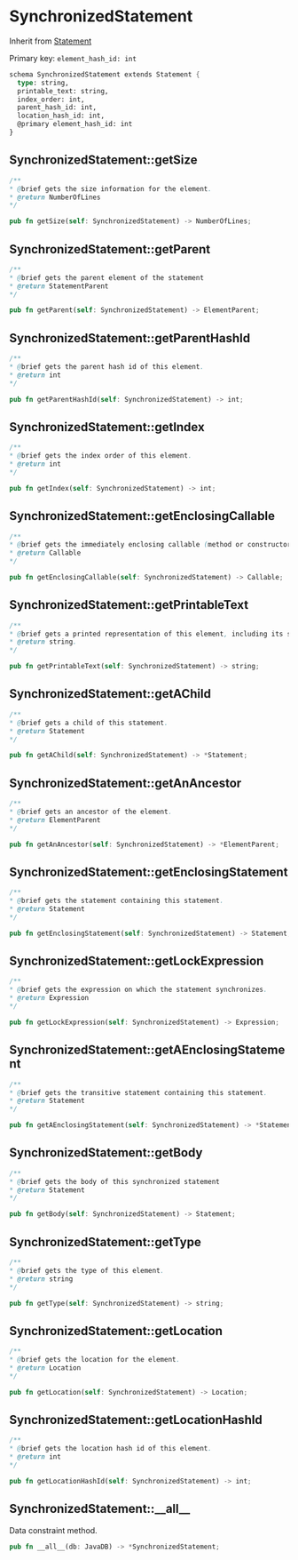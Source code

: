 # SynchronizedStatement

Inherit from [Statement](./Statement.md)

Primary key: `element_hash_id: int`

```rust
schema SynchronizedStatement extends Statement {
  type: string,
  printable_text: string,
  index_order: int,
  parent_hash_id: int,
  location_hash_id: int,
  @primary element_hash_id: int
}
```
## SynchronizedStatement::getSize

```java
/**
* @brief gets the size information for the element.
* @return NumberOfLines
*/
```
```rust
pub fn getSize(self: SynchronizedStatement) -> NumberOfLines;
```
## SynchronizedStatement::getParent

```java
/**
* @brief gets the parent element of the statement
* @return StatementParent 
*/
```
```rust
pub fn getParent(self: SynchronizedStatement) -> ElementParent;
```
## SynchronizedStatement::getParentHashId

```java
/**
* @brief gets the parent hash id of this element.
* @return int
*/
```
```rust
pub fn getParentHashId(self: SynchronizedStatement) -> int;
```
## SynchronizedStatement::getIndex

```java
/**
* @brief gets the index order of this element.
* @return int
*/
```
```rust
pub fn getIndex(self: SynchronizedStatement) -> int;
```
## SynchronizedStatement::getEnclosingCallable

```java
/**
* @brief gets the immediately enclosing callable (method or constructor) whose body contains this statement.
* @return Callable 
*/
```
```rust
pub fn getEnclosingCallable(self: SynchronizedStatement) -> Callable;
```
## SynchronizedStatement::getPrintableText

```java
/**
* @brief gets a printed representation of this element, including its structure where applicable.
* @return string.
*/
```
```rust
pub fn getPrintableText(self: SynchronizedStatement) -> string;
```
## SynchronizedStatement::getAChild

```java
/**
* @brief gets a child of this statement.
* @return Statement 
*/
```
```rust
pub fn getAChild(self: SynchronizedStatement) -> *Statement;
```
## SynchronizedStatement::getAnAncestor

```java
/**
* @brief gets an ancestor of the element.
* @return ElementParent 
*/
```
```rust
pub fn getAnAncestor(self: SynchronizedStatement) -> *ElementParent;
```
## SynchronizedStatement::getEnclosingStatement

```java
/**
* @brief gets the statement containing this statement.
* @return Statement 
*/
```
```rust
pub fn getEnclosingStatement(self: SynchronizedStatement) -> Statement;
```
## SynchronizedStatement::getLockExpression

```java
/**
* @brief gets the expression on which the statement synchronizes.
* @return Expression 
*/
```
```rust
pub fn getLockExpression(self: SynchronizedStatement) -> Expression;
```
## SynchronizedStatement::getAEnclosingStatement

```java
/**
* @brief gets the transitive statement containing this statement.
* @return Statement 
*/
```
```rust
pub fn getAEnclosingStatement(self: SynchronizedStatement) -> *Statement;
```
## SynchronizedStatement::getBody

```java
/**
* @brief gets the body of this synchronized statement
* @return Statement 
*/
```
```rust
pub fn getBody(self: SynchronizedStatement) -> Statement;
```
## SynchronizedStatement::getType

```java
/**
* @brief gets the type of this element.
* @return string
*/
```
```rust
pub fn getType(self: SynchronizedStatement) -> string;
```
## SynchronizedStatement::getLocation

```java
/**
* @brief gets the location for the element.
* @return Location
*/
```
```rust
pub fn getLocation(self: SynchronizedStatement) -> Location;
```
## SynchronizedStatement::getLocationHashId

```java
/**
* @brief gets the location hash id of this element.
* @return int
*/
```
```rust
pub fn getLocationHashId(self: SynchronizedStatement) -> int;
```
## SynchronizedStatement::\_\_all\_\_

Data constraint method.

```rust
pub fn __all__(db: JavaDB) -> *SynchronizedStatement;
```
